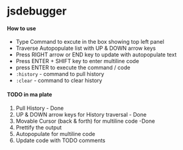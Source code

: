 jsdebugger
==========
<h4>How to use</h4>
<ul>
<li>Type Command to excute in the box showing top left panel</li>
<li>Traverse Autopopulate list with UP & DOWN arrow keys</li>
<li>Press RIGHT arrow or END key to update with autopopulate text</li>
<li>Press ENTER + SHIFT key to enter multiline code</li>
<li>press ENTER to execute the command / code </li>
<li><code>:history</code> - command to pull history</li>
<li><code>:clear</code> - command to clear history</li>
</ul>
<h4>TODO in ma plate</h4>
<ol>
<li>Pull History -  Done</li>
<li>UP & DOWN arrow keys for History traversal - Done</li>
<li>Movable Cursor (back & forth) for multiline code -Done</li>
<li>Prettify the output</li>
<li>Autopopulate for multiline code</li>
<li>Update code with TODO comments</li>
</ol>
